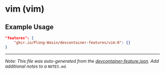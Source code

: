 
# vim (vim)



## Example Usage

```json
"features": {
    "ghcr.io/Plong-Wasin/devcontainer-features/vim:0": {}
}
```





---

_Note: This file was auto-generated from the [devcontainer-feature.json](https://github.com/Plong-Wasin/devcontainer-features/blob/main/src/vim/devcontainer-feature.json).  Add additional notes to a `NOTES.md`._

